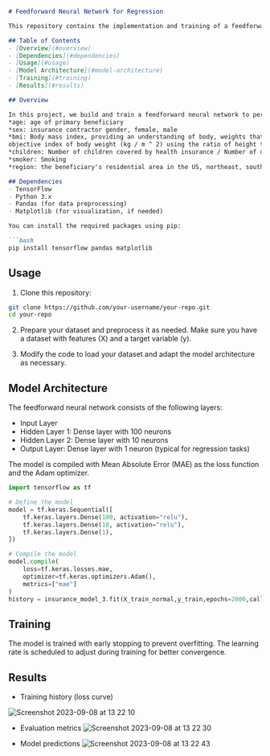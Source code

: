 
```markdown
# Feedforward Neural Network for Regression

This repository contains the implementation and training of a feedforward neural network for a regression task using TensorFlow and Keras.

## Table of Contents
- [Overview](#overview)
- [Dependencies](#dependencies)
- [Usage](#usage)
- [Model Architecture](#model-architecture)
- [Training](#training)
- [Results](#results)

## Overview

In this project, we build and train a feedforward neural network to perform a regression task. We aim to predict the medical charges based on:
*age: age of primary beneficiary
*sex: insurance contractor gender, female, male
*bmi: Body mass index, providing an understanding of body, weights that are relatively high or low relative to height,
objective index of body weight (kg / m ^ 2) using the ratio of height to weight, ideally 18.5 to 24.9
*children: Number of children covered by health insurance / Number of dependents
*smoker: Smoking
*region: the beneficiary's residential area in the US, northeast, southeast, southwest, northwest.

## Dependencies
- TensorFlow
- Python 3.x 
- Pandas (for data preprocessing)
- Matplotlib (for visualization, if needed)

You can install the required packages using pip:

```bash
pip install tensorflow pandas matplotlib
```

## Usage

1. Clone this repository:

```bash
git clone https://github.com/your-username/your-repo.git
cd your-repo
```

2. Prepare your dataset and preprocess it as needed. Make sure you have a dataset with features (X) and a target variable (y).

3. Modify the code to load your dataset and adapt the model architecture as necessary.


## Model Architecture

The feedforward neural network consists of the following layers:

- Input Layer
- Hidden Layer 1: Dense layer with 100 neurons
- Hidden Layer 2: Dense layer with 10 neurons
- Output Layer: Dense layer with 1 neuron (typical for regression tasks)

The model is compiled with Mean Absolute Error (MAE) as the loss function and the Adam optimizer.

```python
import tensorflow as tf

# Define the model
model = tf.keras.Sequential([
    tf.keras.layers.Dense(100, activation="relu"),
    tf.keras.layers.Dense(10, activation="relu"),
    tf.keras.layers.Dense(1),
])

# Compile the model
model.compile(
    loss=tf.keras.losses.mae,
    optimizer=tf.keras.optimizers.Adam(),
    metrics=["mae"]
)
history = insurance_model_3.fit(X_train_normal,y_train,epochs=2000,callbacks=[callback],verbose=1)
```

## Training

The model is trained with early stopping to prevent overfitting. The learning rate is scheduled to adjust during training for better convergence.

## Results

- Training history (loss curve)

 ![Screenshot 2023-09-08 at 13 22 10](https://github.com/omah03/MedicalCostPredictor/assets/96381116/6b09a64c-fef4-4bec-93b7-f3a06563f0c5)

- Evaluation metrics
![Screenshot 2023-09-08 at 13 22 30](https://github.com/omah03/MedicalCostPredictor/assets/96381116/6b70685e-3606-4aeb-b15a-e7da4c05ac0f)

- Model predictions
![Screenshot 2023-09-08 at 13 22 43](https://github.com/omah03/MedicalCostPredictor/assets/96381116/8776146b-6876-492a-94d8-888153036bb7)

